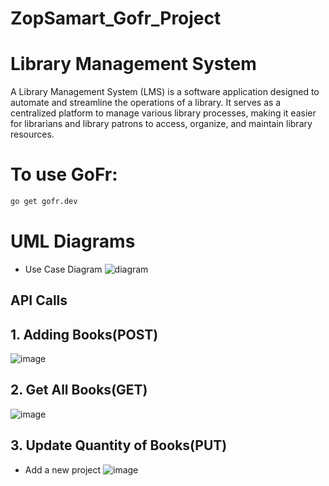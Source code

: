 # ZopSamart_Gofr_Project
# Library Management System

A Library Management System (LMS) is a software application designed to automate and streamline the operations of a library. It serves as a centralized platform to manage various library processes, making it easier for librarians and library patrons to access, organize, and maintain library resources.

# To use GoFr:
```bash
go get gofr.dev
```
# UML Diagrams
- Use Case Diagram
  ![diagram](https://github.com/NNikhil-Nik/ZopSamart_Gofr_Project/assets/71598429/2519d34b-af76-4847-9676-a95e2a465478)

## API Calls

## 1. Adding Books(POST) 
![image](https://github.com/NNikhil-Nik/ZopSamart_Gofr_Project/assets/71598429/b2326185-9454-470a-8e9b-251d02ff676b)

## 2. Get All Books(GET) 
  ![image](https://github.com/NNikhil-Nik/ZopSamart_Gofr_Project/assets/71598429/0de4556c-0980-454c-a944-b5bb15eb3f8b)

## 3. Update Quantity of Books(PUT)
- Add a new project
![image](https://github.com/NNikhil-Nik/ZopSamart_Gofr_Project/assets/71598429/1222966f-9b52-467c-b296-c9277876fc83)

